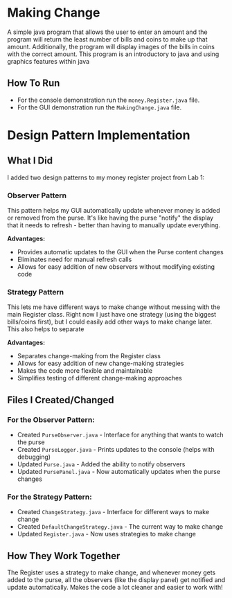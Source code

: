 # Making Change

A simple java program that allows the user to enter an amount and the program will return the least number of bills and coins to make up that amount. Additionally, the program will display images of the bills in coins with the correct amount. This program is an introductory to java and using graphics features within java

## How To Run
- For the console demonstration run the `money.Register.java` file.
- For the GUI demonstration run the `MakingChange.java` file.

# Design Pattern Implementation

## What I Did
I added two design patterns to my money register project from Lab 1:

### Observer Pattern
This pattern helps my GUI automatically update whenever money is added or removed from the purse. It's like having the purse "notify" the display that it needs to refresh - better than having to manually update everything.

**Advantages:**
- Provides automatic updates to the GUI when the Purse content changes
- Eliminates need for manual refresh calls
- Allows for easy addition of new observers without modifying existing code

### Strategy Pattern
This lets me have different ways to make change without messing with the main Register class. Right now I just have one strategy (using the biggest bills/coins first), but I could easily add other ways to make change later. This also helps to separate

**Advantages:**
- Separates change-making from the Register class
- Allows for easy addition of new change-making strategies
- Makes the code more flexible and maintainable
- Simplifies testing of different change-making approaches

## Files I Created/Changed

### For the Observer Pattern:
- Created `PurseObserver.java` - Interface for anything that wants to watch the purse
- Created `PurseLogger.java` - Prints updates to the console (helps with debugging)
- Updated `Purse.java` - Added the ability to notify observers
- Updated `PursePanel.java` - Now automatically updates when the purse changes

### For the Strategy Pattern:
- Created `ChangeStrategy.java` - Interface for different ways to make change
- Created `DefaultChangeStrategy.java` - The current way to make change
- Updated `Register.java` - Now uses strategies to make change

## How They Work Together
The Register uses a strategy to make change, and whenever money gets added to the purse, all the observers (like the display panel) get notified and update automatically. Makes the code a lot cleaner and easier to work with!
